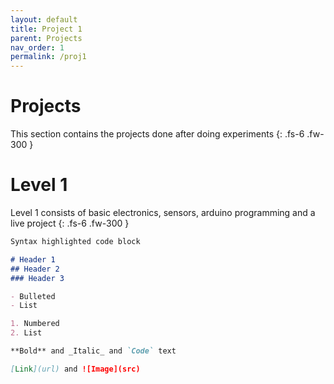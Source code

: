 ```yaml
---
layout: default
title: Project 1
parent: Projects
nav_order: 1
permalink: /proj1
---
```




# **Projects**

This section contains the projects done after doing experiments
{: .fs-6 .fw-300 }

# Level 1

Level 1 consists of basic electronics, sensors, arduino programming and a live project
{: .fs-6 .fw-300 }

```markdown
Syntax highlighted code block

# Header 1
## Header 2
### Header 3

- Bulleted
- List

1. Numbered
2. List

**Bold** and _Italic_ and `Code` text

[Link](url) and ![Image](src)
```